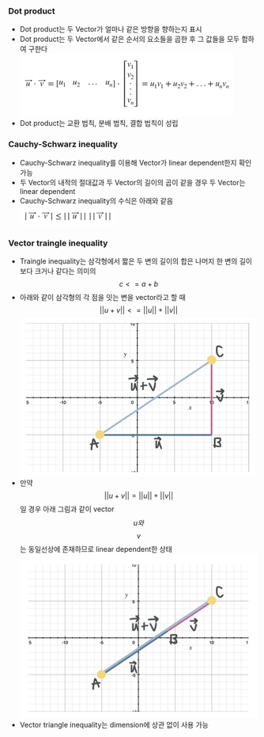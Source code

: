 ### Dot product
- Dot product는 두 Vector가 얼마나 같은 방향을 향하는지 표시
- Dot product는 두 Vector에서 같은 순서의 요소들을 곱한 후 그 값들을 모두 합하여 구한다
![alt text](../Linear%20Algebra/images/Dot%20product%20and%20Cross%20product-Dot%20product%20예시.png)
- Dot product는 교환 법칙, 분배 법칙, 결합 법칙이 성립

### Cauchy-Schwarz inequality
- Cauchy-Schwarz inequality를 이용해 Vector가 linear dependent한지 확인 가능
- 두 Vector의 내적의 절대값과 두 Vector의 길이의 곱이 같을 경우 두 Vector는 linear dependent
- Cauchy-Schwarz inequality의 수식은 아래와 같음
![alt text](../Linear%20Algebra/images/Dot%20product%20and%20Cross%20product-Cauchy-Schwarz%20inequality.png)

### Vector traingle inequality
- Traingle inequality는 삼각형에서 짧은 두 변의 길이의 합은 나머지 한 변의 길이보다 크거나 같다는 의미의 $$c<=a+b$$
- 아래와 같이 삼각형의 각 점을 잇는 변을 vector라고 할 때 $$||u+v||<=||u||+||v||$$
![alt text](../Linear%20Algebra/images/Dot%20product%20and%20Cross%20product-Vector%20triangle%20inequality.png)
- 만약 $$||u+v||=||u||+||v||$$일 경우 아래 그림과 같이 vector $$u와$$ $$v$$는 동일선상에 존재하므로 linear dependent한 상태
![alt text](../Linear%20Algebra/images/Dot%20product%20and%20Cross%20product-Vector%20triangle%20inequality2.png)
- Vector triangle inequality는 dimension에 상관 없이 사용 가능
